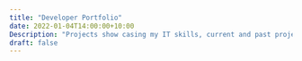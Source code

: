 ```yaml
---
title: "Developer Portfolio"
date: 2022-01-04T14:00:00+10:00
Description: "Projects show casing my IT skills, current and past projects"
draft: false
---
```


